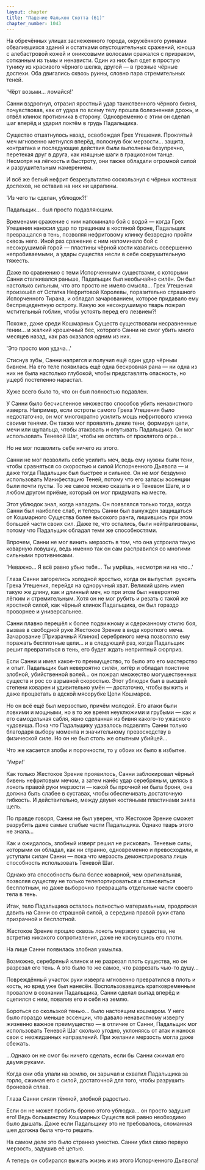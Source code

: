 ```yaml
---
layout: chapter
title: "Падение Фалькон Скотта (61)"
chapter_number: 1043
---
```


На обречённых улицах заснеженного города, окружённого руинами обвалившихся зданий и остатками опустошительных сражений, юноша с алебастровой кожей и ониксовыми волосами сражался с призраком, сотканным из тьмы и ненависти. Один из них был одет в простую тунику из красивого чёрного шелка, другой — в грозные чёрные доспехи. Оба двигались сквозь руины, словно пара стремительных теней.

'Чёрт возьми... ломайся!'

Санни вздрогнул, отразил яростный удар таинственного чёрного бивня, почувствовав, как от удара по всему телу прошла болезненная дрожь, и отвёл клинок противника в сторону. Одновременно с этим он сделал шаг вперёд и ударил локтём в грудь Падальщика.

Существо отшатнулось назад, освобождая Грех Утешения. Проклятый меч мгновенно метнулся вперёд, полоснув бок мерзости... защита, контратака и последующие действия были выполнены безупречно, перетекая друг в друга, как изящные шаги в грациозном танце. Несмотря на лёгкость и быстроту, они также обладали огромной силой и разрушительным намерением.

И всё же белый нефрит безрезультатно соскользнул с чёрных костяных доспехов, не оставив на них ни царапины.

'Из чего ты сделан, ублюдок?!'

Падальщик... был просто подавляющим.

Временами сражение с ним напоминало бой с водой — когда Грех Утешения наносил удар по трещинам в костяной броне, Падальщик превращался в тень, позволяя нефритовому клинку безвредно пройти сквозь него. Иной раз сражение с ним напоминало бой с несокрушимой горой — пластины чёрной кости казались совершенно непробиваемыми, а удары существа несли в себе сокрушительную тяжесть.

Даже по сравнению с теми Испорченными существами, с которыми Санни сталкивался раньше, Падальщик был необычайно силён. Он был настолько сильным, что это просто не имело смысла... Грех Утешения произошёл от Остатка Нефритовой Королевы, поразительно страшного Испорченного Тирана, и обладал зачарованием, которое придавало ему беспрецедентную остроту. Какую же несокрушимую тварь пожрал мстительный гоблин, чтобы устоять перед его лезвием?!

Похоже, даже среди Кошмарных Существ существовали несравненные гении... и жалкий крошечный бес, которого Санни не смог убить много месяцев назад, как раз оказался одним из них.

'Это просто моя удача...'

Стиснув зубы, Санни напрягся и получил ещё один удар чёрным бивнем. На его теле появилась ещё одна бескровная рана — ни одна из них не была настолько глубокой, чтобы представлять опасность, но ущерб постепенно нарастал.

Хуже всего было то, что он был полностью подавлен.

У Санни было бесчисленное множество способов убить ненавистного изверга. Например, если остроты самого Греха Утешения было недостаточно, он мог многократно усилить мощь нефритового клинка своими тенями. Он также мог проявлять дикие тени, формируя цепи, мечи или щупальца, чтобы атаковать и опутывать Падальщика. Он мог использовать Теневой Шаг, чтобы не отстать от проклятого огра...

Но не мог позволить себе ничего из этого.

Санни не мог позволить себе усилить меч, ведь ему нужны были тени, чтобы сравняться со скоростью и силой Испорченного Дьявола — и даже тогда Падальщик был быстрее и сильнее. Он не мог бездумно использовать Манифестацию Теней, потому что его запасы эссенции были почти пусты. То же самое можно сказать и о Теневом Шаге, и о любом другом приёме, который он мог придумать на месте.

Этот ублюдок знал, когда нападать. Он появлялся только тогда, когда Санни был наиболее слаб, и теперь Санни был вынужден защищаться от Кошмарного Существа более высокого ранга, лишившись при этом большей части своих сил. Даже те, что остались, были нейтрализованы, потому что Падальщик обладал теми же способностями.

Впрочем, Санни не мог винить мерзость в том, что она устроила такую коварную ловушку, ведь именно так он сам расправился со многими сильными противниками.

'Неважно... Я всё равно убью тебя... Ты умрёшь, несмотря ни на что...'

Глаза Санни загорелись холодной яростью, когда он выпустил  рукоять Греха Утешения, перейдя на одноручный хват. Великий цзянь имел такую же длину, как и длинный меч, но при этом был невероятно лёгким и стремительным. Хотя он не мог рубить и резать с такой же яростной силой, как чёрный клинок Падальщика, он был гораздо проворнее и универсальнее.

Санни плавно перешёл к более подвижному и сдержанному стилю боя, вызвав в свободной руке Жестокое Зрение в виде короткого меча. Зачарование [Призрачный Клинок] серебряного меча позволяло ему поражать бесплотные цели... и в следующий раз, когда Падальщик решит превратиться в тень, его будет ждать неприятный сюрприз.

Если Санни и имел какое-то преимущество, то было это его мастерство и опыт. Падальщик был невероятно силён, хитёр и обладал поистине злобной, убийственной волей... он пожрал множество могущественных существ и рос со взрывной скоростью. Этот ублюдок был в высшей степени коварен и удивительно умён — достаточно, чтобы выжить и даже процветать в адской мясорубке Цепи Кошмаров.

Но он всё ещё был мерзостью, причём молодой. Его атаки были ловкими и мощными, но в то же время неуклюжими и грубыми — как и его самодельная сабля, явно сделанная из бивня какого-то ужасного чудовища. Пока что Падальщику удавалось подавлять Санни только благодаря выбору момента и значительному превосходству в физической силе. Но он не был столь же опытным убийцей...

Что же касается злобы и порочности, то у обоих их было в избытке.

'Умри!'

Как только Жестокое Зрение проявилось, Санни заблокировал чёрный бивень нефритовым мечом, а затем нанёс удар серебряным, целясь в локоть правой руки мерзости — какой бы прочной ни была броня, она должна быть слабее в суставах, чтобы обеспечивать достаточную гибкость. И действительно, между двумя костяными пластинами зияла щель.

По правде говоря, Санни не был уверен, что Жестокое Зрение сможет разрубить даже самые слабые части Падальщика. Однако тварь этого не знала...

Как и ожидалось, злобный изверг решил не рисковать. Теневые силы, которыми он обладал, как ни странно, одновременно и превосходили, и уступали силам Санни — пока что мерзость демонстрировала лишь способность использовать Теневой Шаг.

Однако эта способность была более коварной, чем оригинальная, позволяя существу не только телепортироваться и становиться бесплотным, но даже выборочно превращать отдельные части своего тела в тень.

Итак, тело Падальщика осталось полностью материальным, продолжая давить на Санни со страшной силой, а середина правой руки стала призрачной и бесплотной.

Жестокое Зрение прошло сквозь локоть мерзкого существа, не встретив никакого сопротивления, даже не коснувшись его плоти.

На лице Санни появилась злобная ухмылка.

Возможно, серебряный клинок и не разрезал плоть существа, но он разрезал его тень. А это было то же самое, что разрезать чью-то душу...

Повреждённый участок руки изверга мгновенно превратился в плоть и кость, но вред уже был нанесён. Воспользовавшись кратковременным провалом в сознании Падальщика, Санни сделал выпад вперёд и сцепился с ним, повалив его и себя на землю.

Бороться со скользкой тенью... было настоящим кошмаром. У него было гораздо меньше эссенции, что давало ненавистному извергу жизненно важное преимущество — в отличие от Санни, Падальщик мог использовать Теневой Шаг сколько угодно, уклоняясь от атак и нанося свои с неожиданных направлений. При желании мерзость могла даже сбежать.

...Однако он не смог бы ничего сделать, если бы Санни сжимал его двумя руками.

Когда они оба упали на землю, он зарычал и схватил Падальщика за горло, сжимая его с силой, достаточной для того, чтобы разрушить броневой сплав.

Глаза Санни сияли тёмной, злобной радостью.

Если он не может пробить броню этого ублюдка... он просто задушит его! Ведь большинству Кошмарных Существ всё равно необходимо было дышать. Даже если Падальщику это не требовалось, сломанная шея должна была что-то решить.

На самом деле это было странно уместно. Санни убил свою первую мерзость, задушив её цепью.

А теперь он собирался выжать жизнь и из этого Испорченного Дьявола!